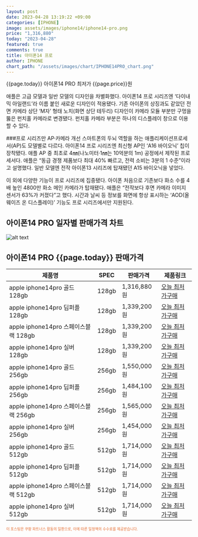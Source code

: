 ```yaml
---
layout: post
date: 2023-04-28 13:19:22 +09:00
categories: [IPHONE]
image: assets/images/iphone14/iphone14-pro.png
price: "1,316,880"
today: "2023-04-28"
featured: true
comments: true
title: 아이폰14 프로
author: IPHONE
chart_path: "/assets/images/chart/IPHONE14PRO_chart.png"
---
```


{{page.today}} 아이폰14 PRO 최저가 {{page.price}}원

애플은 고급 모델과 일반 모델의 디자인을 차별화했다. 아이폰14 프로 시리즈엔 ‘다이내믹 아일랜드’라 이름 붙인 새로운 디자인이 적용됐다. 기존 아이폰의 상징과도 같았던 전면 카메라 상단 ‘M자’ 형태 노치(화면 상단 테두리) 디자인이 카메라 모듈 부분만 구멍을 뚫은 펀치홀 카메라로 변경됐다. 펀치홀 카메라 부분은 하나의 디스플레이 창으로 이용할 수 있다.

###프로 시리즈만 AP·카메라 개선
스마트폰의 두뇌 역할을 하는 애플리케이션프로세서(AP)도 모델별로 다르다. 아이폰14 프로 시리즈엔 최신형 AP인 ‘A16 바이오닉’ 칩이 장착됐다. 애플 AP 중 최초로 4㎚(나노미터·1㎚는 10억분의 1m) 공정에서 제작된 프로세서다. 애플은 “동급 경쟁 제품보다 최대 40% 빠르고, 전력 소비는 3분의 1 수준”이라고 설명했다. 일반 모델엔 전작 아이폰13 시리즈에 탑재됐던 A15 바이오닉을 넣었다.

이 외에 다양한 기능이 프로 시리즈에 집중됐다. 아이폰 처음으로 기존보다 화소 수를 4배 높인 4800만 화소 메인 카메라가 탑재됐다. 애플은 “전작보다 후면 카메라 이미지 센서가 63%가 커졌다”고 했다. 시간과 날씨 등 정보를 화면에 항상 표시하는 ‘AOD(올웨이즈 온 디스플레이)’ 기능도 프로 시리즈에서만 지원된다.

## 아이폰14 PRO 일자별 판매가격 차트
![alt text]({{page.chart_path}} "아이폰14 PRO 판매가격 차트")

## 아이폰14 PRO {{page.today}} 판매가격
<main>
<table id="rwd-table-large">
  <thead>
    <tr>
      <th>제품명</th>
      <th>SPEC</th>
      <th>판매가격</th>
      <th>제품링크</th>
    </tr>
  </thead>
  <tbody><tr>
        <td>apple iphone14pro 골드 128gb </td>
        <td>128gb</td>
        <td>1,316,880원</td>
        <td><a href='https://link.coupang.com/a/SOYqH' target='_blank'>오늘 최저가구매</a></td>
        </tr><tr>
        <td>apple iphone14pro 딥퍼플 128gb </td>
        <td>128gb</td>
        <td>1,339,200원</td>
        <td><a href='https://link.coupang.com/a/SOYs5' target='_blank'>오늘 최저가구매</a></td>
        </tr><tr>
        <td>apple iphone14pro 스페이스블랙 128gb </td>
        <td>128gb</td>
        <td>1,339,200원</td>
        <td><a href='https://link.coupang.com/a/SOYvt' target='_blank'>오늘 최저가구매</a></td>
        </tr><tr>
        <td>apple iphone14pro 실버 128gb </td>
        <td>128gb</td>
        <td>1,339,200원</td>
        <td><a href='https://link.coupang.com/a/SOYxD' target='_blank'>오늘 최저가구매</a></td>
        </tr><tr>
        <td>apple iphone14pro 골드 256gb </td>
        <td>256gb</td>
        <td>1,550,000원</td>
        <td><a href='https://link.coupang.com/a/SOYzH' target='_blank'>오늘 최저가구매</a></td>
        </tr><tr>
        <td>apple iphone14pro 딥퍼플 256gb </td>
        <td>256gb</td>
        <td>1,484,100원</td>
        <td><a href='https://link.coupang.com/a/SOYCd' target='_blank'>오늘 최저가구매</a></td>
        </tr><tr>
        <td>apple iphone14pro 스페이스블랙 256gb </td>
        <td>256gb</td>
        <td>1,565,000원</td>
        <td><a href='https://link.coupang.com/a/SOYEY' target='_blank'>오늘 최저가구매</a></td>
        </tr><tr>
        <td>apple iphone14pro 실버 256gb </td>
        <td>256gb</td>
        <td>1,454,000원</td>
        <td><a href='https://link.coupang.com/a/SOYLE' target='_blank'>오늘 최저가구매</a></td>
        </tr><tr>
        <td>apple iphone14pro 골드 512gb </td>
        <td>512gb</td>
        <td>1,714,000원</td>
        <td><a href='https://link.coupang.com/a/SOYNI' target='_blank'>오늘 최저가구매</a></td>
        </tr><tr>
        <td>apple iphone14pro 딥퍼플 512gb </td>
        <td>512gb</td>
        <td>1,714,000원</td>
        <td><a href='https://link.coupang.com/a/SOYPE' target='_blank'>오늘 최저가구매</a></td>
        </tr><tr>
        <td>apple iphone14pro 스페이스블랙 512gb </td>
        <td>512gb</td>
        <td>1,714,000원</td>
        <td><a href='https://link.coupang.com/a/SOYRG' target='_blank'>오늘 최저가구매</a></td>
        </tr><tr>
        <td>apple iphone14pro 실버 512gb </td>
        <td>512gb</td>
        <td>1,714,000원</td>
        <td><a href='https://link.coupang.com/a/SOYUa' target='_blank'>오늘 최저가구매</a></td>
        </tr></tbody>
</table>
</main>
<div style="color:#e56a2c;font-size: 0.7em;" >
이 포스팅은 쿠팡 파트너스 활동의 일환으로, 이에 따른 일정액의 수수료를 제공받습니다.
</div>
